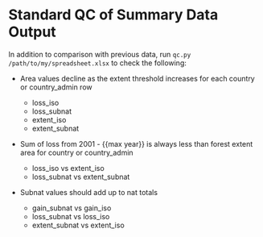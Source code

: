 # Standard QC of Summary Data Output

In addition to comparison with previous data, run `qc.py /path/to/my/spreadsheet.xlsx` to check the following:

- Area values decline as the extent threshold increases for each country or country_admin row
    - loss_iso
    - loss_subnat
    - extent_iso
    - extent_subnat

- Sum of loss from 2001 - {{max year}} is always less than forest extent area for country or country_admin
    - loss_iso vs extent_iso
    - loss_subnat vs extent_subnat

- Subnat values should add up to nat totals
    - gain_subnat vs gain_iso
    - loss_subnat vs loss_iso
    - extent_subnat vs extent_iso
